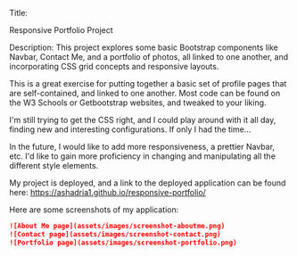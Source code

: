 Title:

Responsive Portfolio Project


Description:
This project explores some basic Bootstrap components like Navbar, Contact Me, and a portfolio of photos, all linked to one another, and incorporating CSS grid concepts and responsive layouts.

This is a great exercise for putting together a basic set of profile pages that are self-contained, and linked to one another.  Most code can be found on the W3 Schools or Getbootstrap websites, and tweaked to your liking.

I'm still trying to get the CSS right, and I could play around with it all day, finding new and interesting configurations.  If only I had the time...

In the future, I would like to add more responsiveness, a prettier Navbar, etc.  I'd like to gain more proficiency in changing and manipulating all the different style elements.

My project is deployed, and a link to the deployed application can be found here:
https://ashadria1.github.io/responsive-portfolio/

Here are some screenshots of my application:

```md
![About Me page](assets/images/screenshot-aboutme.png)
![Contact page](assets/images/screenshot-contact.png)
![Portfolio page](assets/images/screenshot-portfolio.png)
```
